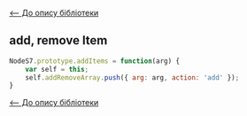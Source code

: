 [<-- До опису бібліотеки](README.md) 

## add, remove Item

```js
NodeS7.prototype.addItems = function(arg) {
	var self = this;
	self.addRemoveArray.push({ arg: arg, action: 'add' });
}
```





[<-- До опису бібліотеки](README.md) 





